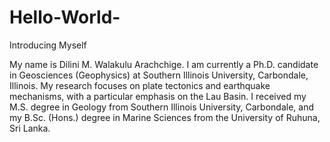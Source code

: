 # Hello-World-
Introducing Myself

My name is Dilini M. Walakulu Arachchige.
I am currently a Ph.D. candidate in Geosciences (Geophysics) at Southern Illinois University, Carbondale, Illinois.
My research focuses on plate tectonics and earthquake mechanisms, with a particular emphasis on the Lau Basin.
I received my M.S. degree in Geology from Southern Illinois University, Carbondale, and my B.Sc. (Hons.) degree in Marine Sciences from the University of Ruhuna, Sri Lanka.
